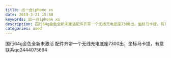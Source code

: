 ```yaml
---
title: 出一台iphone xs
date: 2019-3-21 15:58
keywords: 出一台iphone xs
description: 国行64g金色全新未激活配件齐带一个无线充电底座7300出，坐标马卡提，有意联系qq2444075694
categories: used
---
```

<td class="t_f" id="postmessage_3274909">

国行64g金色全新未激活 配件齐带一个无线充电底座7300出，坐标马卡提，有意联系qq2444075694</td>
